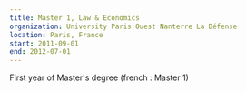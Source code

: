 ```yaml
---
title: Master 1, Law & Economics
organization: University Paris Ouest Nanterre La Défense
location: Paris, France
start: 2011-09-01
end: 2012-07-01
---
```


First year of Master's degree (french : Master 1)
